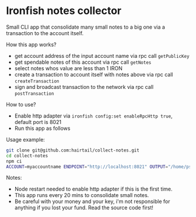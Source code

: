 # Ironfish notes collector


Small CLI app that consolidate many small notes to a big one via a transaction to the account itself.

How this app works?
- get account address of the input account name via rpc call `getPublicKey`
- get spendable notes of this account via rpc call `getNotes`
- select notes whos value are less than 1 IRON
- create a transaction to account itself with notes above via rpc call `createTransaction`
- sign and broadcast transaction to the network via rpc call `postTransaction`

How to use?
- Enable http adapter via `ironfish config:set enableRpcHttp true`, default port is 8021
- Run this app as follows

Usage example:
```bash
git clone git@github.com:hairtail/collect-notes.git
cd collect-notes
npm ci
ACCOUNT=myaccountname ENDPOINT="http://localhost:8021" OUTPUT="/home/ps/ironfish/collect.log" npm start
```

Notes: 
- Node restart needed to enable http adapter if this is the first time.
- This app runs every 20 mins to consolidate small notes.
- Be careful with your money and your key, i'm not responsible for anything if you lost your fund. Read the source code first!
